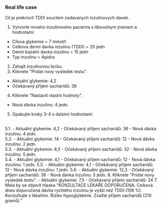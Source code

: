 ### Real life case
Cil je prekrocit TDDI souctem zadavanych inzulinovych davek.
1. Vytvorte noveho inzulinoveho pacienta s libovolnym jmenem a hodnotami:
- Cilova glykemie = 7 mmol/l
- Celkova denni davka inzulinu (TDDI) = 20 jedn
- Denni bazalni davka inzulinu = 15 jedn
- Typ inzulinu = Apidra
2. Zahajit inzulinovou lecbu.
3. Kliknete "Pridat novy vysledek testu".
- Aktuální glykemie: 4,2
- Očekávaný příjem sacharidů: 36
4. Kliknete "Nastavit vlastni hodnoty".
- Nová dávka inzulinu: 4 jedn.
5. Opakujte kroky 3-4 s dalsimi hodnotami:
<br/>
5.1.
- Aktuální glykemie: 4,2
- Očekávaný příjem sacharidů: 36
- Nová dávka inzulinu: 4 jedn.
  <br/>
  5.2.
- Aktuální glykemie: 14
- Očekávaný příjem sacharidů: 12
- Nová dávka inzulinu: 2 jedn.
  <br/>
  5.3.
- Aktuální glykemie: 8,5
- Očekávaný příjem sacharidů: 32
- Nová dávka inzulinu: 5 jedn.
  <br/>
  5.4.
- Aktuální glykemie: 4,1 
- Očekávaný příjem sacharidů: 12
- Nová dávka inzulinu: 1 jedn.
  5.5.
- Aktuální glykemie: 4,1
- Očekávaný příjem sacharidů: 12
- Nová dávka inzulinu: 1 jedn.
  5.6.
- Aktuální glykemie: 12,3
- Očekávaný příjem sacharidů: 36
- Nová dávka inzulinu: 5 jedn.
6. Kliknete "Pridat novy vysledek testu".
- Aktuální glykemie: 7,5
- Očekávaný příjem sacharidů: 24
7. Mela by se objevit hlaska "KONZULTACE LÉKAŘE DOPORUČENA.
   Celková dnes doporučená dávka rychlého inzulinu je vyšší než TDDI (106 %). Konzultujte s lékařem. Riziko hypoglykémie. Zvažte příjem sacharidů (210 gramů)."

 